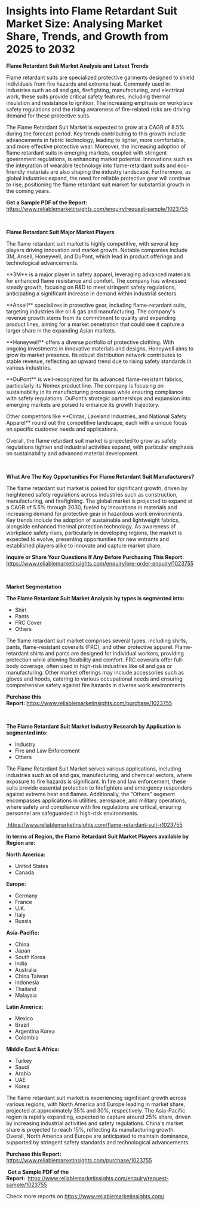 <p><h1>Insights into Flame Retardant Suit Market Size: Analysing Market Share, Trends, and Growth from 2025 to 2032</h1></p><p><strong>Flame Retardant Suit Market Analysis and Latest Trends</strong></p>
<p><p>Flame retardant suits are specialized protective garments designed to shield individuals from fire hazards and extreme heat. Commonly used in industries such as oil and gas, firefighting, manufacturing, and electrical work, these suits provide critical safety features, including thermal insulation and resistance to ignition. The increasing emphasis on workplace safety regulations and the rising awareness of fire-related risks are driving demand for these protective suits.</p><p>The Flame Retardant Suit Market is expected to grow at a CAGR of 8.5% during the forecast period. Key trends contributing to this growth include advancements in fabric technology, leading to lighter, more comfortable, and more effective protective wear. Moreover, the increasing adoption of flame retardant suits in emerging markets, coupled with stringent government regulations, is enhancing market potential. Innovations such as the integration of wearable technology into flame-retardant suits and eco-friendly materials are also shaping the industry landscape. Furthermore, as global industries expand, the need for reliable protective gear will continue to rise, positioning the flame retardant suit market for substantial growth in the coming years.</p></p>
<p><strong>Get a Sample PDF of the Report:&nbsp;</strong> <a href="https://www.reliablemarketinsights.com/enquiry/request-sample/1023755?utm_campaign=2112&utm_medium=2&utm_source=Github&utm_content=ia&utm_term=05032025&utm_id=flame-retardant-suit">https://www.reliablemarketinsights.com/enquiry/request-sample/1023755</a></p>
<p>&nbsp;</p>
<p><strong>Flame Retardant Suit Major Market Players</strong></p>
<p><p>The flame retardant suit market is highly competitive, with several key players driving innovation and market growth. Notable companies include 3M, Ansell, Honeywell, and DuPont, which lead in product offerings and technological advancements.</p><p>**3M** is a major player in safety apparel, leveraging advanced materials for enhanced flame resistance and comfort. The company has witnessed steady growth, focusing on R&D to meet stringent safety regulations, anticipating a significant increase in demand within industrial sectors.</p><p>**Ansell** specializes in protective gear, including flame-retardant suits, targeting industries like oil & gas and manufacturing. The company's revenue growth stems from its commitment to quality and expanding product lines, aiming for a market penetration that could see it capture a larger share in the expanding Asian markets.</p><p>**Honeywell** offers a diverse portfolio of protective clothing. With ongoing investments in innovative materials and designs, Honeywell aims to grow its market presence. Its robust distribution network contributes to stable revenue, reflecting an upward trend due to rising safety standards in various industries.</p><p>**DuPont** is well-recognized for its advanced flame-resistant fabrics, particularly its Nomex product line. The company is focusing on sustainability in its manufacturing processes while ensuring compliance with safety regulations. DuPont’s strategic partnerships and expansion into emerging markets are poised to enhance its growth trajectory.</p><p>Other competitors like **Cintas, Lakeland Industries, and National Safety Apparel** round out the competitive landscape, each with a unique focus on specific customer needs and applications. </p><p>Overall, the flame retardant suit market is projected to grow as safety regulations tighten and industrial activities expand, with particular emphasis on sustainability and advanced material development.</p></p>
<p>&nbsp;</p>
<p><strong>What Are The Key Opportunities For Flame Retardant Suit Manufacturers?</strong></p>
<p><p>The flame retardant suit market is poised for significant growth, driven by heightened safety regulations across industries such as construction, manufacturing, and firefighting. The global market is projected to expand at a CAGR of 5.5% through 2030, fueled by innovations in materials and increasing demand for protective gear in hazardous work environments. Key trends include the adoption of sustainable and lightweight fabrics, alongside enhanced thermal protection technology. As awareness of workplace safety rises, particularly in developing regions, the market is expected to evolve, presenting opportunities for new entrants and established players alike to innovate and capture market share.</p></p>
<p><strong>Inquire or Share Your Questions If Any Before Purchasing This Report:</strong> <a href="https://www.reliablemarketinsights.com/enquiry/pre-order-enquiry/1023755?utm_campaign=2112&utm_medium=2&utm_source=Github&utm_content=ia&utm_term=05032025&utm_id=flame-retardant-suit">https://www.reliablemarketinsights.com/enquiry/pre-order-enquiry/1023755</a></p>
<p>&nbsp;</p>
<p><strong>Market Segmentation</strong></p>
<p><strong>The Flame Retardant Suit Market Analysis by types is segmented into:</strong></p>
<p><ul><li>Shirt</li><li>Pants</li><li>FRC Cover</li><li>Others</li></ul></p>
<p><p>The flame retardant suit market comprises several types, including shirts, pants, flame-resistant coveralls (FRC), and other protective apparel. Flame-retardant shirts and pants are designed for individual workers, providing protection while allowing flexibility and comfort. FRC coveralls offer full-body coverage, often used in high-risk industries like oil and gas or manufacturing. Other market offerings may include accessories such as gloves and hoods, catering to various occupational needs and ensuring comprehensive safety against fire hazards in diverse work environments.</p></p>
<p><strong>Purchase this Report:&nbsp;</strong><a href="https://www.reliablemarketinsights.com/purchase/1023755?utm_campaign=2112&utm_medium=2&utm_source=Github&utm_content=ia&utm_term=05032025&utm_id=flame-retardant-suit">https://www.reliablemarketinsights.com/purchase/1023755</a></p>
<p>&nbsp;</p>
<p><strong>The Flame Retardant Suit Market Industry Research by Application is segmented into:</strong></p>
<p><ul><li>Industry</li><li>Fire and Law Enforcement</li><li>Others</li></ul></p>
<p><p>The Flame Retardant Suit Market serves various applications, including industries such as oil and gas, manufacturing, and chemical sectors, where exposure to fire hazards is significant. In fire and law enforcement, these suits provide essential protection to firefighters and emergency responders against extreme heat and flames. Additionally, the "Others" segment encompasses applications in utilities, aerospace, and military operations, where safety and compliance with fire regulations are critical, ensuring personnel are safeguarded in high-risk environments.</p></p>
<p><a href="https://www.reliablemarketinsights.com/flame-retardant-suit-r1023755?utm_campaign=2112&utm_medium=2&utm_source=Github&utm_content=ia&utm_term=05032025&utm_id=flame-retardant-suit">&nbsp;https://www.reliablemarketinsights.com/flame-retardant-suit-r1023755</a></p>
<p><strong>In terms of Region, the Flame Retardant Suit Market Players available by Region are:</strong></p>
<p>
    <p> <strong> North America: </strong>
        <ul>
            <li>United States</li>
            <li>Canada</li>
        </ul>
        </p> 
    <p> <strong> Europe: </strong>
        <ul>
            <li>Germany</li>
            <li>France</li>
            <li>U.K.</li>
            <li>Italy</li>
            <li>Russia</li>
        </ul>
        </p> 
    <p> <strong> Asia-Pacific: </strong>
        <ul>
            <li>China</li>
            <li>Japan</li>
            <li>South Korea</li>
            <li>India</li>
            <li>Australia</li>
            <li>China Taiwan</li>
            <li>Indonesia</li>
            <li>Thailand</li>
            <li>Malaysia</li>
        </ul>
        </p> 
    <p> <strong> Latin America: </strong>
        <ul>
            <li>Mexico</li>
            <li>Brazil</li>
            <li>Argentina Korea</li>
            <li>Colombia</li>
        </ul>
        </p> 
    <p> <strong> Middle East & Africa: </strong>
        <ul>
            <li>Turkey</li>
            <li>Saudi</li>
            <li>Arabia</li>
            <li>UAE</li>
            <li>Korea</li>
        </ul>
    </p>
    </p>
<p><p>The flame retardant suit market is experiencing significant growth across various regions, with North America and Europe leading in market share, projected at approximately 35% and 30%, respectively. The Asia-Pacific region is rapidly expanding, expected to capture around 25% share, driven by increasing industrial activities and safety regulations. China's market share is projected to reach 15%, reflecting its manufacturing growth. Overall, North America and Europe are anticipated to maintain dominance, supported by stringent safety standards and technological advancements.</p></p>
<p><strong>Purchase this Report: </strong><a href="https://www.reliablemarketinsights.com/purchase/1023755?utm_campaign=2112&utm_medium=2&utm_source=Github&utm_content=ia&utm_term=05032025&utm_id=flame-retardant-suit">https://www.reliablemarketinsights.com/purchase/1023755</a></p>
<p>&nbsp;<strong>Get a Sample PDF of the Report:&nbsp;&nbsp;</strong><a href="https://www.reliablemarketinsights.com/enquiry/request-sample/1023755?utm_campaign=2112&utm_medium=2&utm_source=Github&utm_content=ia&utm_term=05032025&utm_id=flame-retardant-suit">https://www.reliablemarketinsights.com/enquiry/request-sample/1023755</a></p>
<p><strong></strong></p>
<p>Check more reports on <a href="https://www.reliablemarketinsights.com/?utm_campaign=2112&utm_medium=2&utm_source=Github&utm_content=ia&utm_term=05032025&utm_id=flame-retardant-suit">https://www.reliablemarketinsights.com/</a></p>